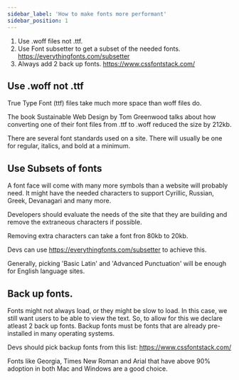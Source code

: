 ```yaml
---
sidebar_label: 'How to make fonts more performant'
sidebar_position: 1
---
```



1. Use .woff files not .ttf.
2. Use Font subsetter to get a subset of the needed fonts.
    https://everythingfonts.com/subsetter
3. Always add 2 back up fonts. https://www.cssfontstack.com/


## Use .woff not .ttf
True Type Font (ttf) files take much more space than woff files do. 

The book Sustainable Web Design by Tom Greenwood talks about how converting one of their font files from .ttf to .woff reduced the size by 212kb.

There are several font standards used on a site. There will usually be one for regular, italics, and bold at a minimum. 


## Use Subsets of fonts

A font face will come with many more symbols than a website will probably need. It might have the needed characters to support Cyrillic, Russian, Greek, Devanagari and many more.

Developers should evaluate the needs of the site that they are building and remove the extraneous characters if possible.

Removing extra characters can take a font fron 80kb to 20kb.

Devs can use https://everythingfonts.com/subsetter to achieve this.

Generally, picking 'Basic Latin' and 'Advanced Punctuation' will be enough for English language sites.

## Back up fonts.

Fonts might not always load, or they might be slow to load. In this case, we still want users to be able to view the text. So, to allow for this we declare atleast 2 back up fonts. Backup fonts must be fonts that are already pre-installed in many operating systems.

Devs should pick backup fonts from this list:
https://www.cssfontstack.com/

Fonts like Georgia, Times New Roman and Arial that have above 90% adoption in both Mac and Windows are a good choice.

